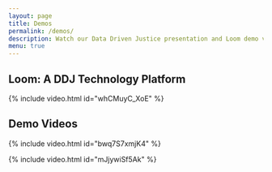 ```yaml
---
layout: page
title: Demos
permalink: /demos/
description: Watch our Data Driven Justice presentation and Loom demo videos.
menu: true
---
```


## Loom: A DDJ Technology Platform
{% include video.html id="whCMuyC_XoE" %}

## Demo Videos

{% include video.html id="bwq7S7xmjK4" %}

{% include video.html id="mJjywiSf5Ak" %}
